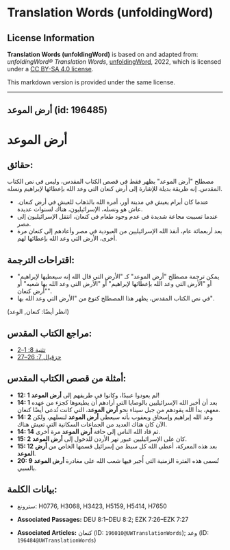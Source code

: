 # Translation Words (unfoldingWord)

## License Information

**Translation Words (unfoldingWord)** is based on and adapted from: _unfoldingWord® Translation Words_, [unfoldingWord](https://unfoldingword.org/utw), 2022, which is licensed under a [CC BY-SA 4.0 license](https://creativecommons.org/licenses/by-sa/4.0/legalcode.en).

This markdown version is provided under the same license.



--------------------------------

## أرض الموعد (id: 196485)

أرض الموعد
==========

حقائق:
------

مصطلح "أرض الموعد" يظهر فقط في قصص الكتاب المقدس، وليس في نص الكتاب المقدس. إنه طريقة بديلة للإشارة إلى أرض كنعان التي وعد الله بإعطائها لإبراهيم ونسله.

* عندما كان أبرام يعيش في مدينة أور، أمره الله بالذهاب للعيش في أرض كنعان. عاش هو ونسله، الإسرائيليون، هناك لسنوات عديدة.
* عندما تسببت مجاعة شديدة في عدم وجود طعام في كنعان، انتقل الإسرائيليون إلى مصر.
* بعد أربعمائة عام، أنقذ الله الإسرائيليين من العبودية في مصر وأعادهم إلى كنعان مرة أخرى، الأرض التي وعد الله بإعطائها لهم.

اقتراحات الترجمة:
-----------------

* يمكن ترجمة مصطلح "أرض الموعد" كـ "الأرض التي قال الله إنه سيعطيها لإبراهيم" أو "الأرض التي وعد الله بإعطائها لإبراهيم" أو "الأرض التي وعد الله بها شعبه" أو "أرض كنعان".
* في نص الكتاب المقدس، يظهر هذا المصطلح كنوع من "الأرض التي وعد الله بها".

(انظر أيضًا: كنعان, الوعد)

مراجع الكتاب المقدس:
--------------------

* [تثنية 8: 1–2](https://ref.ly/Deut8:1-Deut8:2)
* [حزقيال 7: 26–27](https://ref.ly/Ezek7:26-Ezek7:27)

أمثلة من قصص الكتاب المقدس:
---------------------------

* **12: 1** لم يعودوا عبيدًا، وكانوا في طريقهم إلى **أرض الموعد**!
* **14: 1** بعد أن أخبر الله الإسرائيليين بالوصايا التي أرادهم أن يطيعوها كجزء من عهده معهم، بدأ الله يقودهم من جبل سيناء نحو **أرض الموعد**، التي كانت تُدعى أيضًا كنعان.
* **14: 2** وعد الله إبراهيم وإسحاق ويعقوب بأنه سيعطي **أرض الموعد** لنسلهم، ولكن الآن كان هناك العديد من الجماعات السكانية التي تعيش هناك.
* **14: 14** ثم قاد الله الناس إلى حافة **أرض الموعد** مرة أخرى.
* **15: 2** كان على الإسرائيليين عبور نهر الأردن للدخول إلى **أرض الموعد**.
* **15: 12** بعد هذه المعركة، أعطى الله كل سبط من إسرائيل قسمها الخاص من **أرض الموعد**.
* **20: 9** تُسمى هذه الفترة الزمنية التي أُجبر فيها شعب الله على مغادرة **أرض الموعد** بالسبي.

بيانات الكلمة:
--------------

* سترونغ: H0776, H3068, H3423, H5159, H5414, H7650

* **Associated Passages:** DEU 8:1–DEU 8:2; EZK 7:26–EZK 7:27
* **Associated Articles:** كنعان (ID: `196010@UWTranslationWords`); وعد (ID: `196484@UWTranslationWords`)

